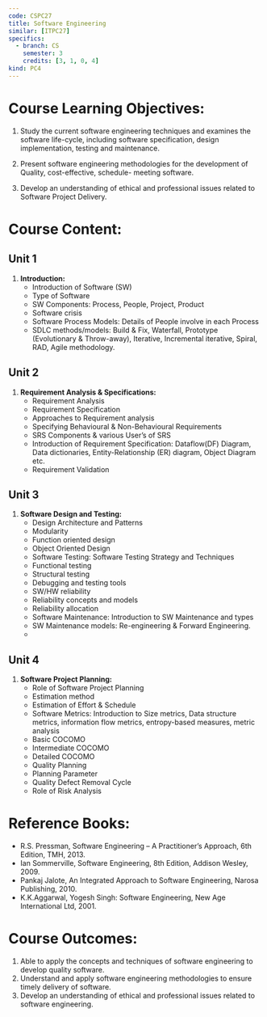 ```yaml
---
code: CSPC27
title: Software Engineering
similar: [ITPC27]
specifics:
  - branch: CS
    semester: 3
    credits: [3, 1, 0, 4]
kind: PC4
---
```


# Course Learning Objectives:

1. Study the current software engineering techniques and examines the software life-cycle, including
software specification, design implementation, testing and maintenance.

2. Present software engineering methodologies for the development of Quality, cost-effective, schedule-
meeting software.

3. Develop an understanding of ethical and professional issues related to Software Project Delivery.

# Course Content:

## Unit 1

1. **Introduction:**
   - Introduction of Software (SW)
   - Type of Software
   - SW Components: Process, People, Project, Product
   - Software crisis
   - Software Process Models: Details of People involve in each Process
   - SDLC methods/models: Build & Fix, Waterfall, Prototype (Evolutionary & Throw-away), Iterative, Incremental iterative, Spiral, RAD, Agile methodology.

## Unit 2

1. **Requirement Analysis & Specifications:**
   - Requirement Analysis
   - Requirement Specification
   - Approaches to Requirement analysis
   - Specifying Behavioural & Non-Behavioural Requirements
   - SRS Components & various User’s of SRS
   - Introduction of Requirement Specification: Dataflow(DF) Diagram, Data dictionaries, Entity-Relationship (ER) diagram, Object Diagram etc.
   - Requirement Validation

## Unit 3

1. **Software Design and Testing:**
   - Design Architecture and Patterns
   - Modularity
   - Function oriented design
   - Object Oriented Design
   - Software Testing: Software Testing Strategy and Techniques
   - Functional testing
   - Structural testing
   - Debugging and testing tools
   - SW/HW reliability
   - Reliability concepts and models
   - Reliability allocation
   - Software Maintenance: Introduction to SW Maintenance and types
   - SW Maintenance models: Re-engineering & Forward Engineering.
   - 
## Unit 4

1. **Software Project Planning:**
   - Role of Software Project Planning
   - Estimation method
   - Estimation of Effort & Schedule
   - Software Metrics: Introduction to Size metrics, Data structure metrics, information flow metrics, entropy-based measures, metric analysis
   - Basic COCOMO
   - Intermediate COCOMO
   - Detailed COCOMO
   - Quality Planning
   - Planning Parameter
   - Quality Defect Removal Cycle
   - Role of Risk Analysis

# Reference Books:

- R.S. Pressman, Software Engineering – A Practitioner’s Approach, 6th Edition, TMH, 2013.
- Ian Sommerville, Software Engineering, 8th Edition, Addison Wesley, 2009.
- Pankaj Jalote, An Integrated Approach to Software Engineering, Narosa Publishing, 2010.
- K.K.Aggarwal, Yogesh Singh: Software Engineering, New Age International Ltd, 2001.

# Course Outcomes:

1. Able to apply the concepts and techniques of software engineering to develop quality software.
2. Understand and apply software engineering methodologies to ensure timely delivery of software.
3. Develop an understanding of ethical and professional issues related to software engineering.
